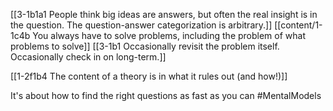 [[3-1b1a1 People think big ideas are answers, but often the real insight is in the question. The question-answer categorization is arbitrary.]]
[[content/1-1c4b You always have to solve problems, including the problem of what problems to solve]]
[[3-1b1 Occasionally revisit the problem itself. Occasionally check in on long-term.]]

[[1-2f1b4 The content of a theory is in what it rules out (and how!)]]

It's about how to find the right questions as fast as you can
#MentalModels 